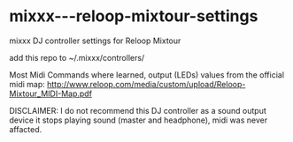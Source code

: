 # mixxx---reloop-mixtour-settings
mixxx DJ controller settings for Reloop Mixtour

add this repo to ~/.mixxx/controllers/

Most Midi Commands where learned, output (LEDs) values from the official midi map:
http://www.reloop.com/media/custom/upload/Reloop-Mixtour_MIDI-Map.pdf


DISCLAIMER: I do not recommend this DJ controller as a sound output device it stops playing sound (master and headphone), midi was never affacted.
